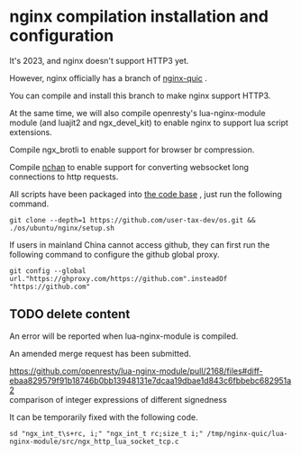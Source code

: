# nginx compilation installation and configuration

It's 2023, and nginx doesn't support HTTP3 yet.

However, nginx officially has a branch of [nginx-quic](https://quic.nginx.org) .

You can compile and install this branch to make nginx support HTTP3.

At the same time, we will also compile openresty's lua-nginx-module module (and luajit2 and ngx_devel_kit) to enable nginx to support lua script extensions.

Compile ngx_brotli to enable support for browser br compression.

Compile [nchan](https://github.com/slact/nchan) to enable support for converting websocket long connections to http requests.

All scripts have been packaged into [the code base](https://github.com/user-tax-dev/os) , just run the following command.

```
git clone --depth=1 https://github.com/user-tax-dev/os.git && ./os/ubuntu/nginx/setup.sh
```

If users in mainland China cannot access github, they can first run the following command to configure the github global proxy.

```
git config --global url."https://ghproxy.com/https://github.com".insteadOf "https://github.com"
```

## TODO delete content

An error will be reported when lua-nginx-module is compiled.

An amended merge request has been submitted.

https://github.com/openresty/lua-nginx-module/pull/2168/files#diff-ebaa829579f91b18746b0bb13948131e7dcaa19dbae1d843c6fbbebc682951a2<br>comparison of integer expressions of different signedness

It can be temporarily fixed with the following code.

```
sd "ngx_int_t\s+rc, i;" "ngx_int_t rc;size_t i;" /tmp/nginx-quic/lua-nginx-module/src/ngx_http_lua_socket_tcp.c
```